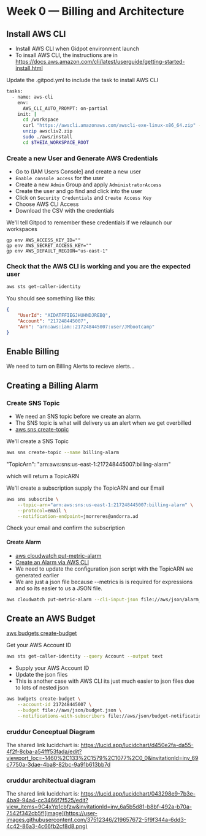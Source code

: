 # Week 0 — Billing and Architecture

## Install AWS CLI

- Install AWS CLI when Gidpot environment launch
- To insall AWS CLI, the instructions are in https://docs.aws.amazon.com/cli/latest/userguide/getting-started-install.html

Update the .gitpod.yml to include the task to install AWS CLI


```sh
tasks:
  - name: aws-cli
    env:
      AWS_CLI_AUTO_PROMPT: on-partial
    init: |
      cd /workspace
      curl "https://awscli.amazonaws.com/awscli-exe-linux-x86_64.zip" -o "awscliv2.zip"
      unzip awscliv2.zip
      sudo ./aws/install
      cd $THEIA_WORKSPACE_ROOT
```

### Create a new User and Generate AWS Credentials

- Go to (IAM Users Console] and create a new user
- `Enable console access` for the user
- Create a new `Admin` Group and apply `AdministratorAccess`
- Create the user and go find and click into the user
- Click on `Security Credentials` and `Create Access Key`
- Choose AWS CLI Access
- Download the CSV with the credentials


We'll tell Gitpod to remember these credentials if we relaunch our workspaces
```
gp env AWS_ACCESS_KEY_ID=""
gp env AWS_SECRET_ACCESS_KEY=""
gp env AWS_DEFAULT_REGION="us-east-1"
```

### Check that the AWS CLI is working and you are the expected user

```sh
aws sts get-caller-identity
```

You should see something like this:
```json
{
    "UserId": "AIDATFFIEGJHUHNDJREBQ",
    "Account": "217248445007",
    "Arn": "arn:aws:iam::217248445007:user/JMbootcamp"
}
```

## Enable Billing 

We need to turn on Billing Alerts to recieve alerts...

## Creating a Billing Alarm

### Create SNS Topic

- We need an SNS topic before we create an alarm.
- The SNS topic is what will delivery us an alert when we get overbilled
- [aws sns create-topic](https://docs.aws.amazon.com/cli/latest/reference/sns/create-topic.html)

We'll create a SNS Topic
```sh
aws sns create-topic --name billing-alarm
```
"TopicArn": "arn:aws:sns:us-east-1:217248445007:billing-alarm"

which will return a TopicARN

We'll create a subscription supply the TopicARN and our Email
```sh
aws sns subscribe \
    --topic-arn="arn:aws:sns:us-east-1:217248445007:billing-alarm" \
    --protocol=email \
    --notification-endpoint=jmorreres@andorra.ad
```

Check your email and confirm the subscription

#### Create Alarm

- [aws cloudwatch put-metric-alarm](https://docs.aws.amazon.com/cli/latest/reference/cloudwatch/put-metric-alarm.html)
- [Create an Alarm via AWS CLI](https://aws.amazon.com/premiumsupport/knowledge-center/cloudwatch-estimatedcharges-alarm/)
- We need to update the configuration json script with the TopicARN we generated earlier
- We are just a json file because --metrics is is required for expressions and so its easier to us a JSON file.

```sh
aws cloudwatch put-metric-alarm --cli-input-json file://aws/json/alarm_config.json
```

## Create an AWS Budget

[aws budgets create-budget](https://docs.aws.amazon.com/cli/latest/reference/budgets/create-budget.html)

Get your AWS Account ID
```sh
aws sts get-caller-identity --query Account --output text
```

- Supply your AWS Account ID
- Update the json files
- This is another case with AWS CLI its just much easier to json files due to lots of nested json

```sh
aws budgets create-budget \
    --account-id 217248445007 \
    --budget file://aws/json/budget.json \
    --notifications-with-subscribers file://aws/json/budget-notifications-with-subscribers.json
```


### cruddur Conceptual Diagram

The shared link lucidchart is:
https://lucid.app/lucidchart/d450e2fa-da55-4f2f-8cba-a54fff53fada/edit?viewport_loc=-1460%2C133%2C1579%2C1077%2C0_0&invitationId=inv_69c7750a-3dae-4ba8-82bc-9a91b613bb7d

### cruddur architectual diagram

The shared link lucidchart is:
https://lucid.app/lucidchart/043298e9-7b3e-4ba9-94a4-cc3466f7f525/edit?view_items=9C4xYp1cbfzw&invitationId=inv_6a5b5d81-b8bf-492a-b70a-7542f342cb5f![image](https://user-images.githubusercontent.com/37512346/219657672-5f9f344a-6dd3-4c42-86a3-4c66fb2cf8d8.png)


